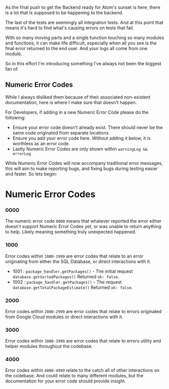 As the final push to get the Backend ready for Atom's sunset is here, there is a lot that is supposed to be happening to the backend.

The last of the tests are seemingly all integration tests. And at this point that means it's hard to find what's causing errors on tests that fail.

With so many moving parts and a single function touching so many modules and functions, it can make life difficult, especially when all you see is the final error returned to the end user. And your logs all come from one module.

So in this effort I'm introducing something I've always not been the biggest fan of.

## Numeric Error Codes

While I always disliked them because of their associated non-existent documentation, here is where I make sure that doesn't happen.

For Developers, if adding in a new Numeric Error Code please do the following:
  * Ensure your error code doesn't already exist. There should never be the same code originated from separate locations.
  * Ensure you add your error code here. Without adding it below, it is worthless as an error code.
  * Lastly Numeric Error Codes are only shown within `warningLog && errorLog`

While Numeric Error Codes will now accompany traditional error messages, this will aim to make reporting bugs, and fixing bugs during testing easier and faster. So lets begin:

# Numeric Error Codes

### 0000

The numeric error code `0000` means that whatever reported the error either doesn't support Numeric Error Codes yet, or was unable to return anything to help. Likely meaning something truly unexpected happened.

### 1000

Error codes within `1000-1999` are error codes that relate to an error originating from either the SQL Database, or direct interactions with it.

- 1001 : `package_handler.getPackages()` - The initial request `database.getSortedPackages()` Returned `ok: false`.
- 1002 : `package_handler.getPackages()` - The request `database.getTotalPackageEstimate()` Returned `ok: false`.

### 2000

Error codes within `2000-2999` are error codes that relate to errors originated from Google Cloud modules or direct interactions with it.

### 3000

Error codes within `3000-3999` are error codes that relate to errors utility and helper modules throughout the codebase.

### 4000

Error codes within `4000-4999` relate to the catch all of other interactions on the codebase. And could relate to many different modules, but the documentation for your error code should provide insight.
